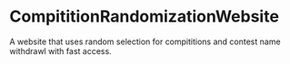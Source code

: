 # CompititionRandomizationWebsite
A website that uses random selection for compititions and contest name withdrawl with fast access.
